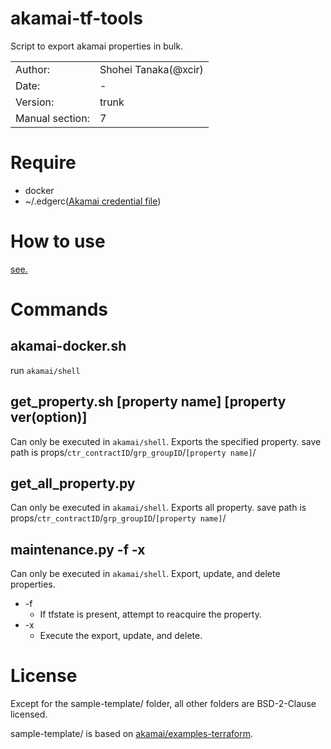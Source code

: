 # akamai-tf-tools

Script to export akamai properties in bulk.


| | |
|--|:--|
| Author:                   | Shohei Tanaka(@xcir) |
| Date:                     | - |
| Version:                  | trunk |
| Manual section:           | 7 |

# Require

- docker
- ~/.edgerc([Akamai credential file](https://techdocs.akamai.com/developer/docs/set-up-authentication-credentials))

# How to use

[see.](https://labs.gree.jp/blog/?p=22991)

# Commands

## akamai-docker.sh

run `akamai/shell`

## get_property.sh [property name] [property ver(option)]

Can only be executed in `akamai/shell`.
Exports the specified property.
save path is props/`ctr_contractID`/`grp_groupID`/`[property name]`/

## get_all_property.py

Can only be executed in `akamai/shell`.
Exports all property.
save path is props/`ctr_contractID`/`grp_groupID`/`[property name]`/

## maintenance.py -f -x

Can only be executed in `akamai/shell`.
Export, update, and delete properties.

- -f
  - If tfstate is present, attempt to reacquire the property.
- -x
  - Execute the export, update, and delete.

# License

Except for the sample-template/ folder, all other folders are BSD-2-Clause licensed.

sample-template/ is based on [akamai/examples-terraform](https://github.com/akamai/examples-terraform).
